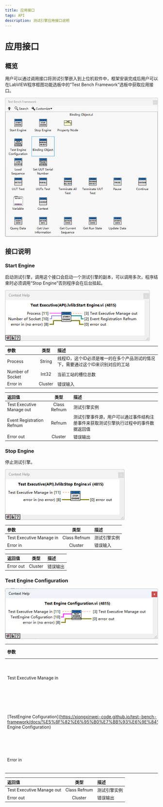```yaml
---
title: 应用接口
tags: API
description: 测试引擎应用接口说明
---
```


# 应用接口

## 概览

用户可以通过调用接口将测试引擎嵌入到上位机软件中，框架安装完成后用户可以在LabVIEW程序框图功能选板中的“Test Bench Framework”选板中获取应用接口。

<img title="API" src="../assets/img/2025-08-28 144446.png" alt="loading-ag-178">

## 接口说明

### Start Engine

启动测试引擎，调用这个接口会启动一个测试引擎的副本，可以调用多次，程序结束时必须调用“Stop Engine”否则程序会在后台挂起。

<img title="API" src="../assets/img/2025-08-28 160234.png" alt="loading-ag-178">

| 参数               | 类型      | 描述                                          |
|:---------------- |:-------:|:------------------------------------------- |
| Process          | String  | 线程ID，这个ID必须是唯一的在多个产品测试的情况下，需要通过这个ID来识别对应的工站 |
| Number of Socket | Int32   | 当前工站的槽位总数                                   |
| Error in         | Cluster | 错误输入                                        |

| 返回值                       | 类型           | 描述                                         |
|:------------------------- |:------------:|:------------------------------------------ |
| Test Executive Manage out | Class Refnum | 测试引擎实例                                     |
| Event Registration Refnum | Refnum       | 测试引擎事件源，用户可以通过事件结构注册事件来获取测试引擎执行过程中的事件数据返回值 |
| Error out                 | Cluster      | 错误输出                                       |

### Stop Engine

停止测试引擎。

<img title="API" src="../assets/img/2025-08-28 160906.png" alt="loading-ag-178">

| 参数                       | 类型           | 描述     |
|:------------------------ |:------------:|:------ |
| Test Executive Manage in | Class Refnum | 测试引擎实例 |
| Error in                 | Cluster      | 错误输入   |

| 返回值       | 类型      | 描述   |
|:--------- |:-------:|:---- |
| Error out | Cluster | 错误输出 |

### Test Engine Configuration

<img title="API" src="../assets/img/2025-08-28 170612.png" alt="loading-ag-178">

| 参数                                                                                                                                                                                          | 类型           | 描述       |
|:------------------------------------------------------------------------------------------------------------------------------------------------------------------------------------------- |:------------:|:-------- |
| Test Executive Manage in                                                                                                                                                                    | Class Refnum | 测试引擎实例   |
| [TestEngine Cofiguration](https://xiongxinwei-code.github.io/test-bench-framework/docs/%E5%8F%82%E6%95%B0%E7%BB%93%E6%9E%84%E4%BD%93#Test Engine Configuration) | Cluster      | 测试引擎配置参数 |
| Error in                                                                                                                                                                                    | Cluster      | 错误输入     |

| 返回值                       | 类型           | 描述     |
|:------------------------- |:------------:|:------ |
| Test Executive Manage out | Class Refnum | 测试引擎实例 |
| Error out                 | Cluster      | 错误输出   |
